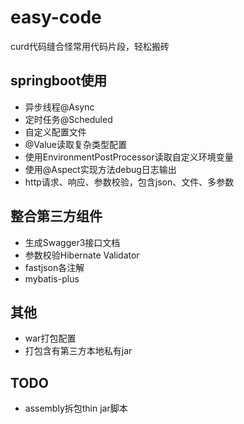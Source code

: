 # easy-code
curd代码缝合怪常用代码片段，轻松搬砖

## springboot使用
+ 异步线程@Async
+ 定时任务@Scheduled
+ 自定义配置文件
+ @Value读取复杂类型配置
+ 使用EnvironmentPostProcessor读取自定义环境变量
+ 使用@Aspect实现方法debug日志输出
+ http请求、响应、参数校验，包含json、文件、多参数

## 整合第三方组件
+ 生成Swagger3接口文档
+ 参数校验Hibernate Validator
+ fastjson各注解
+ mybatis-plus

## 其他
+ war打包配置
+ 打包含有第三方本地私有jar

## TODO
+ assembly拆包thin jar脚本

